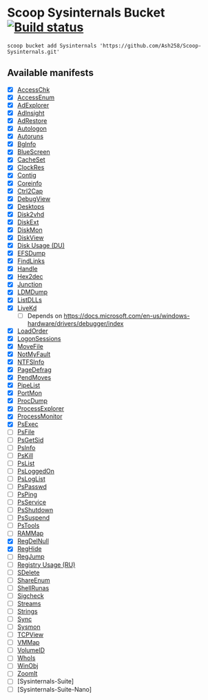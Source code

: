 # Scoop Sysinternals Bucket [![Build status](https://ci.appveyor.com/api/projects/status/ao7sb3cny7wg4mx2?svg=true)](https://ci.appveyor.com/project/Ash258/scoop-sysinternals)

`scoop bucket add Sysinternals 'https://github.com/Ash258/Scoop-Sysinternals.git'`

## Available manifests

- [x] [AccessChk](https://docs.microsoft.com/en-us/sysinternals/downloads/accesschk)
- [x] [AccessEnum](https://docs.microsoft.com/en-us/sysinternals/downloads/accessenum)
- [x] [AdExplorer](https://docs.microsoft.com/en-us/sysinternals/downloads/adexplorer)
- [x] [AdInsight](https://docs.microsoft.com/en-us/sysinternals/downloads/adinsight)
- [x] [AdRestore](https://docs.microsoft.com/en-us/sysinternals/downloads/adrestore)
- [x] [Autologon](https://docs.microsoft.com/en-us/sysinternals/downloads/autologon)
- [x] [Autoruns](https://docs.microsoft.com/en-us/sysinternals/downloads/autoruns)
- [x] [BgInfo](https://docs.microsoft.com/en-us/sysinternals/downloads/bginfo)
- [x] [BlueScreen](https://docs.microsoft.com/en-us/sysinternals/downloads/bluescreen)
- [x] [CacheSet](https://docs.microsoft.com/en-us/sysinternals/downloads/cacheset)
- [x] [ClockRes](https://docs.microsoft.com/en-us/sysinternals/downloads/clockres)
- [x] [Contig](https://docs.microsoft.com/en-us/sysinternals/downloads/contig)
- [x] [Coreinfo](https://docs.microsoft.com/en-us/sysinternals/downloads/coreinfo)
- [x] [Ctrl2Cap](https://docs.microsoft.com/en-us/sysinternals/downloads/ctrl2cap)
- [x] [DebugView](https://docs.microsoft.com/en-us/sysinternals/downloads/debugview)
- [x] [Desktops](https://docs.microsoft.com/en-us/sysinternals/downloads/desktops)
- [x] [Disk2vhd](https://docs.microsoft.com/en-us/sysinternals/downloads/disk2vhd)
- [x] [DiskExt](https://docs.microsoft.com/en-us/sysinternals/downloads/diskext)
- [x] [DiskMon](https://docs.microsoft.com/en-us/sysinternals/downloads/diskmon)
- [x] [DiskView](https://docs.microsoft.com/en-us/sysinternals/downloads/diskview)
- [x] [Disk Usage (DU)](https://docs.microsoft.com/en-us/sysinternals/downloads/du)
- [x] [EFSDump](https://docs.microsoft.com/en-us/sysinternals/downloads/efsdump)
- [x] [FindLinks](https://docs.microsoft.com/en-us/sysinternals/downloads/findlinks)
- [x] [Handle](https://docs.microsoft.com/en-us/sysinternals/downloads/handle)
- [x] [Hex2dec](https://docs.microsoft.com/en-us/sysinternals/downloads/hex2dec)
- [x] [Junction](https://docs.microsoft.com/en-us/sysinternals/downloads/junction)
- [x] [LDMDump](https://docs.microsoft.com/en-us/sysinternals/downloads/ldmdump)
- [x] [ListDLLs](https://docs.microsoft.com/en-us/sysinternals/downloads/listdlls)
- [x] [LiveKd](https://docs.microsoft.com/en-us/sysinternals/downloads/livekd)
    - [ ] Depends on <https://docs.microsoft.com/en-us/windows-hardware/drivers/debugger/index>
- [x] [LoadOrder](https://docs.microsoft.com/en-us/sysinternals/downloads/loadorder)
- [x] [LogonSessions](https://docs.microsoft.com/en-us/sysinternals/downloads/logonsessions)
- [x] [MoveFile](https://docs.microsoft.com/en-us/sysinternals/downloads/movefile)
- [x] [NotMyFault](https://docs.microsoft.com/en-us/sysinternals/downloads/notmyfault)
- [x] [NTFSInfo](https://docs.microsoft.com/en-us/sysinternals/downloads/ntfsinfo)
- [x] [PageDefrag](https://docs.microsoft.com/en-us/sysinternals/downloads/pagedefrag)
- [x] [PendMoves](https://docs.microsoft.com/en-us/sysinternals/downloads/pendmoves)
- [x] [PipeList](https://docs.microsoft.com/en-us/sysinternals/downloads/pipelist)
- [x] [PortMon](https://docs.microsoft.com/en-us/sysinternals/downloads/portmon)
- [x] [ProcDump](https://docs.microsoft.com/en-us/sysinternals/downloads/procdump)
- [x] [ProcessExplorer](https://docs.microsoft.com/en-us/sysinternals/downloads/process-explorer)
- [x] [ProcessMonitor](https://docs.microsoft.com/en-us/sysinternals/downloads/procmon)
- [x] [PsExec](https://docs.microsoft.com/en-us/sysinternals/downloads/psexec)
- [ ] [PsFile](https://docs.microsoft.com/en-us/sysinternals/downloads/psfile)
- [ ] [PsGetSid](https://docs.microsoft.com/en-us/sysinternals/downloads/psgetsid)
- [ ] [PsInfo](https://docs.microsoft.com/en-us/sysinternals/downloads/psinfo)
- [ ] [PsKill](https://docs.microsoft.com/en-us/sysinternals/downloads/pskill)
- [ ] [PsList](https://docs.microsoft.com/en-us/sysinternals/downloads/pslist)
- [ ] [PsLoggedOn](https://docs.microsoft.com/en-us/sysinternals/downloads/psloggedon)
- [ ] [PsLogList](https://docs.microsoft.com/en-us/sysinternals/downloads/psloglist)
- [ ] [PsPasswd](https://docs.microsoft.com/en-us/sysinternals/downloads/pspasswd)
- [ ] [PsPing](https://docs.microsoft.com/en-us/sysinternals/downloads/psping)
- [ ] [PsService](https://docs.microsoft.com/en-us/sysinternals/downloads/psservice)
- [ ] [PsShutdown](https://docs.microsoft.com/en-us/sysinternals/downloads/psshutdown)
- [ ] [PsSuspend](https://docs.microsoft.com/en-us/sysinternals/downloads/pssuspend)
- [ ] [PsTools](https://docs.microsoft.com/en-us/sysinternals/downloads/pstools)
- [ ] [RAMMap](https://docs.microsoft.com/en-us/sysinternals/downloads/rammap)
- [x] [RegDelNull](https://docs.microsoft.com/en-us/sysinternals/downloads/regdelnull)
- [x] [RegHide](https://docs.microsoft.com/en-us/sysinternals/downloads/reghide)
- [ ] [RegJump](https://docs.microsoft.com/en-us/sysinternals/downloads/regjump)
- [ ] [Registry Usage (RU)](https://docs.microsoft.com/en-us/sysinternals/downloads/ru)
- [ ] [SDelete](https://docs.microsoft.com/en-us/sysinternals/downloads/sdelete)
- [ ] [ShareEnum](https://docs.microsoft.com/en-us/sysinternals/downloads/shareenum)
- [ ] [ShellRunas](https://docs.microsoft.com/en-us/sysinternals/downloads/shellrunas)
- [ ] [Sigcheck](https://docs.microsoft.com/en-us/sysinternals/downloads/sigcheck)
- [ ] [Streams](https://docs.microsoft.com/en-us/sysinternals/downloads/streams)
- [ ] [Strings](https://docs.microsoft.com/en-us/sysinternals/downloads/strings)
- [ ] [Sync](https://docs.microsoft.com/en-us/sysinternals/downloads/sync)
- [ ] [Sysmon](https://docs.microsoft.com/en-us/sysinternals/downloads/sysmon)
- [ ] [TCPView](https://docs.microsoft.com/en-us/sysinternals/downloads/tcpview)
- [ ] [VMMap](https://docs.microsoft.com/en-us/sysinternals/downloads/vmmap)
- [ ] [VolumeID](https://docs.microsoft.com/en-us/sysinternals/downloads/volumeid)
- [ ] [WhoIs](https://docs.microsoft.com/en-us/sysinternals/downloads/whois)
- [ ] [WinObj](https://docs.microsoft.com/en-us/sysinternals/downloads/winobj)
- [ ] [ZoomIt](https://docs.microsoft.com/en-us/sysinternals/downloads/zoomit)
- [ ] [Sysinternals-Suite]
- [ ] [Sysinternals-Suite-Nano]
